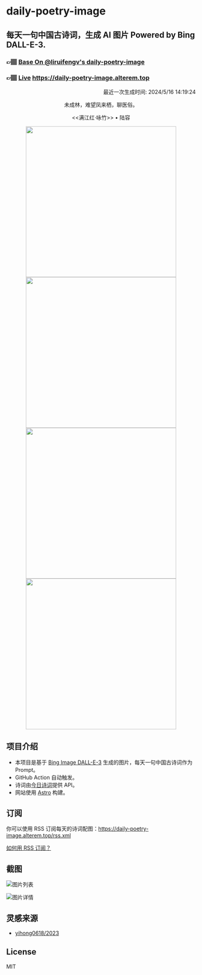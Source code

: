 
# daily-poetry-image

## 每天一句中国古诗词，生成 AI 图片 Powered by Bing DALL-E-3.

### 👉🏽 [Base On @liruifengv's daily-poetry-image](https://github.com/liruifengv/daily-poetry-image)

### 👉🏽 [Live](https://daily-poetry-image.alterem.top/) https://daily-poetry-image.alterem.top

<p align="right">
  最近一次生成时间: 2024/5/16 14:19:24
</p>
<p align="center">
未成林，难望凤来栖，聊医俗。
</p>
<p align="center">
<<满江红·咏竹>> • 陆容
</p>
<p align="center">
<img src="https://tse1.mm.bing.net/th/id/OIG4.GDagOtzhh07CaqEaQshO" height="400" width="400" />
<img src="https://tse1.mm.bing.net/th/id/OIG4.6zrc_ZH3zgnHXTQz1Wrv" height="400" width="400" />
<img src="https://tse2.mm.bing.net/th/id/OIG4.CIYyzbCodzj05EtcegUH" height="400" width="400" />
<img src="https://tse3.mm.bing.net/th/id/OIG4.BNTThxdsYE0RtjakHJuE" height="400" width="400" />
</p>

## 项目介绍

-   本项目是基于 [Bing Image DALL-E-3](https://www.bing.com/images/create) 生成的图片，每天一句中国古诗词作为 Prompt。
-   GitHub Action 自动触发。
-   诗词由[今日诗词](https://www.jinrishici.com/)提供 API。
-   网站使用 [Astro](https://astro.build) 构建。

## 订阅

你可以使用 RSS 订阅每天的诗词配图：https://daily-poetry-image.alterem.top/rss.xml

[如何用 RSS 订阅？](https://zhuanlan.zhihu.com/p/55026716)

## 截图

![图片列表](./screenshots/Snipaste_2023-12-28_21-00-26.png)

![图片详情](./screenshots/Snipaste_2023-12-28_21-00-53.png)

## 灵感来源

-   [yihong0618/2023](https://github.com/yihong0618/2023)

## License

MIT
